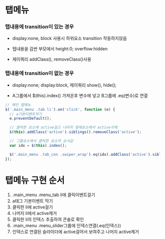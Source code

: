 # 탭메뉴

### 탭내용에 transition이 있는 경우

- display:none, block 사용시 하위요소 transition 작동하지않음

- 탭내용을 감싼 부모에서 height:0; overflow:hidden

- 제이쿼리 addClass(), removeClass()사용

### 탭내용에 transition이 없는 경우

- display:none; display:block, 제이쿼리 show(), hide();

- A그룹에서 $(this).index() 가져온후 변수에 넣고 B그룹에 .eq(변수)로 연결

```js
// 메인 탭메뉴
$('.main_menu .tab li').on('click', function (e) {
  // a기본이벤트막기
  e.preventDefault();

  // 클릭한 요소에 active걸고 나머지 형제요소에서 active삭제
  $(this).addClass('active').siblings().removeClass('active');

  // 그룹요소에서 클릭한 요소의 순서값
  var idx = $(this).index();

  $('.main_menu .tab_con .swiper_wrap').eq(idx).addClass('active').siblings().removeClass('active');
});
```

# 탭메뉴 구현 순서

1. .main_menu .menu_tab li에 클릭이벤트걸기
2. a태그 기본이벤트 막기
3. 클릭한 li에 active걸기
4. 나머지 li에서 active제거
5. 클릭한 li의 인덱스 추출하여 콘솔로 확인
6. .main_menu .menu_slider그룹에 인덱스연결(.eq(인덱스))
7. 인덱스로 연결된 슬라이더에 active걸어서 보여주고 나머지 active제거
